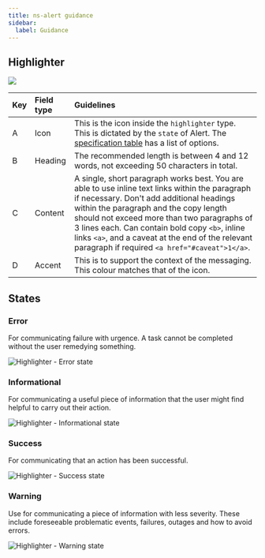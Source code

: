 ```yaml
---
title: ns-alert guidance
sidebar:
  label: Guidance
---
```


## Highlighter

![](./images/content-guidance.webp)

| Key | Field type | Guidelines |
| :--- | :--- | :--- |
| A | Icon | This is the icon inside the `highlighter` type. This is dictated by the `state` of Alert. The [specification table](#specification) has a list of options. |
| B | Heading | The recommended length is between 4 and 12 words, not exceeding 50 characters in total. |
| C | Content | A single, short paragraph works best. You are able to use inline text links within the paragraph if necessary. Don't add additional headings within the paragraph and the copy length should not exceed more than two paragraphs of 3 lines each. Can contain bold copy `<b>`, inline links `<a>`, and a caveat at the end of the relevant paragraph if required `<a href="#caveat">1</a>`. |
| D | Accent | This is to support the context of the messaging. This colour matches that of the icon. |

## States

### Error

For communicating failure with urgence. A task cannot be completed without the user remedying something.

![Highlighter - Error state](./images/error.webp)

### Informational

For communicating a useful piece of information that the user might find helpful to carry out their action.

![Highlighter - Informational state](./images/info.webp)

### Success

For communicating that an action has been successful.

![Highlighter - Success state](./images/success.webp)

### Warning

Use for communicating a piece of information with less severity. These include foreseeable problematic events, failures, outages and how to avoid errors.

![Highlighter - Warning state](./images/warning.webp)
